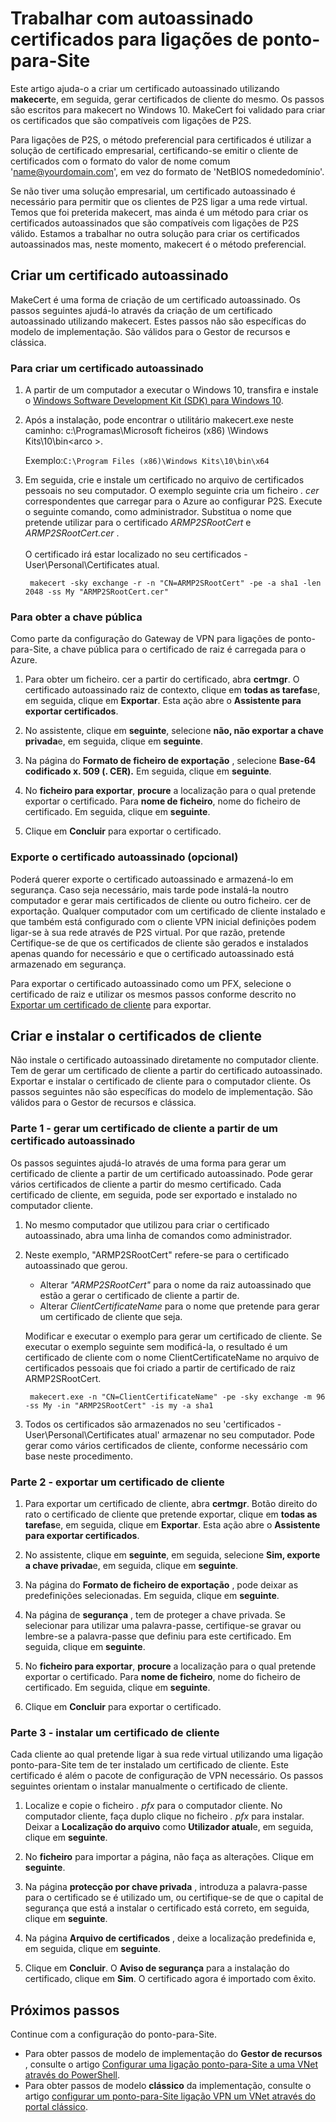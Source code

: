 <properties 
   pageTitle="Criar certificados autoassinados para rede virtual do ponto-para-Site publicação em várias ligações local utilizando makecert | Microsoft Azure"
   description="Este artigo contém passos para utilizar makecert para criar certificados autoassinados no Windows 10."
   services="vpn-gateway"
   documentationCenter="na"
   authors="cherylmc"
   manager="carmonm"
   editor=""
   tags="azure-resource-manager"/>
<tags 
   ms.service="vpn-gateway"
   ms.devlang="na"
   ms.topic="article"
   ms.tgt_pltfrm="na"
   ms.workload="infrastructure-services"
   ms.date="08/22/2016"
   ms.author="cherylmc" />

# <a name="working-with-self-signed-certificates-for-point-to-site-connections"></a>Trabalhar com autoassinado certificados para ligações de ponto-para-Site

Este artigo ajuda-o a criar um certificado autoassinado utilizando **makecert**e, em seguida, gerar certificados de cliente do mesmo. Os passos são escritos para makecert no Windows 10. MakeCert foi validado para criar os certificados que são compatíveis com ligações de P2S. 

Para ligações de P2S, o método preferencial para certificados é utilizar a solução de certificado empresarial, certificando-se emitir o cliente de certificados com o formato do valor de nome comum 'name@yourdomain.com', em vez do formato de 'NetBIOS nomededomínio'.

Se não tiver uma solução empresarial, um certificado autoassinado é necessário para permitir que os clientes de P2S ligar a uma rede virtual. Temos que foi preterida makecert, mas ainda é um método para criar os certificados autoassinados que são compatíveis com ligações de P2S válido. Estamos a trabalhar no outra solução para criar os certificados autoassinados mas, neste momento, makecert é o método preferencial.

## <a name="create-a-self-signed-certificate"></a>Criar um certificado autoassinado

MakeCert é uma forma de criação de um certificado autoassinado. Os passos seguintes ajudá-lo através da criação de um certificado autoassinado utilizando makecert. Estes passos não são específicas do modelo de implementação. São válidos para o Gestor de recursos e clássica.

### <a name="to-create-a-self-signed-certificate"></a>Para criar um certificado autoassinado

1. A partir de um computador a executar o Windows 10, transfira e instale o [Windows Software Development Kit (SDK) para Windows 10](https://dev.windows.com/en-us/downloads/windows-10-sdk).

2. Após a instalação, pode encontrar o utilitário makecert.exe neste caminho: c:\Programas\Microsoft ficheiros (x86) \Windows Kits\10\bin\<arco >. 
        
    Exemplo:`C:\Program Files (x86)\Windows Kits\10\bin\x64`

3. Em seguida, crie e instale um certificado no arquivo de certificados pessoais no seu computador. O exemplo seguinte cria um ficheiro *. cer* correspondentes que carregar para o Azure ao configurar P2S. Execute o seguinte comando, como administrador. Substitua o nome que pretende utilizar para o certificado *ARMP2SRootCert* e *ARMP2SRootCert.cer* .<br><br>O certificado irá estar localizado no seu certificados - User\Personal\Certificates atual.

        makecert -sky exchange -r -n "CN=ARMP2SRootCert" -pe -a sha1 -len 2048 -ss My "ARMP2SRootCert.cer"


###  <a name="rootpublickey"></a>Para obter a chave pública

Como parte da configuração do Gateway de VPN para ligações de ponto-para-Site, a chave pública para o certificado de raiz é carregada para o Azure.

1. Para obter um ficheiro. cer a partir do certificado, abra **certmgr**. O certificado autoassinado raiz de contexto, clique em **todas as tarefas**e, em seguida, clique em **Exportar**. Esta ação abre o **Assistente para exportar certificados**.

2. No assistente, clique em **seguinte**, selecione **não, não exportar a chave privada**e, em seguida, clique em **seguinte**.

3. Na página do **Formato de ficheiro de exportação** , selecione **Base-64 codificado x. 509 (. CER).** Em seguida, clique em **seguinte**. 

4. No **ficheiro para exportar**, **procure** a localização para o qual pretende exportar o certificado. Para **nome de ficheiro**, nome do ficheiro de certificado. Em seguida, clique em **seguinte**.

5. Clique em **Concluir** para exportar o certificado.

 
### <a name="export-the-self-signed-certificate-optional"></a>Exporte o certificado autoassinado (opcional)

Poderá querer exporte o certificado autoassinado e armazená-lo em segurança. Caso seja necessário, mais tarde pode instalá-la noutro computador e gerar mais certificados de cliente ou outro ficheiro. cer de exportação. Qualquer computador com um certificado de cliente instalado e que também está configurado com o cliente VPN inicial definições podem ligar-se à sua rede através de P2S virtual. Por que razão, pretende Certifique-se de que os certificados de cliente são gerados e instalados apenas quando for necessário e que o certificado autoassinado está armazenado em segurança.

Para exportar o certificado autoassinado como um PFX, selecione o certificado de raiz e utilizar os mesmos passos conforme descrito no [Exportar um certificado de cliente](#clientkey) para exportar.

## <a name="create-and-install-client-certificates"></a>Criar e instalar o certificados de cliente

Não instale o certificado autoassinado diretamente no computador cliente. Tem de gerar um certificado de cliente a partir do certificado autoassinado. Exportar e instalar o certificado de cliente para o computador cliente. Os passos seguintes não são específicas do modelo de implementação. São válidos para o Gestor de recursos e clássica.

### <a name="part-1---generate-a-client-certificate-from-a-self-signed-certificate"></a>Parte 1 - gerar um certificado de cliente a partir de um certificado autoassinado

Os passos seguintes ajudá-lo através de uma forma para gerar um certificado de cliente a partir de um certificado autoassinado. Pode gerar vários certificados de cliente a partir do mesmo certificado. Cada certificado de cliente, em seguida, pode ser exportado e instalado no computador cliente. 

1. No mesmo computador que utilizou para criar o certificado autoassinado, abra uma linha de comandos como administrador.

2. Neste exemplo, "ARMP2SRootCert" refere-se para o certificado autoassinado que gerou. 
    - Alterar *"ARMP2SRootCert"* para o nome da raiz autoassinado que estão a gerar o certificado de cliente a partir de. 
    - Alterar *ClientCertificateName* para o nome que pretende para gerar um certificado de cliente que seja. 


    Modificar e executar o exemplo para gerar um certificado de cliente. Se executar o exemplo seguinte sem modificá-la, o resultado é um certificado de cliente com o nome ClientCertificateName no arquivo de certificados pessoais que foi criado a partir de certificado de raiz ARMP2SRootCert.

        makecert.exe -n "CN=ClientCertificateName" -pe -sky exchange -m 96 -ss My -in "ARMP2SRootCert" -is my -a sha1

4. Todos os certificados são armazenados no seu 'certificados - User\Personal\Certificates atual' armazenar no seu computador. Pode gerar como vários certificados de cliente, conforme necessário com base neste procedimento.

### <a name="clientkey"></a>Parte 2 - exportar um certificado de cliente

1. Para exportar um certificado de cliente, abra **certmgr**. Botão direito do rato o certificado de cliente que pretende exportar, clique em **todas as tarefas**e, em seguida, clique em **Exportar**. Esta ação abre o **Assistente para exportar certificados**.

2. No assistente, clique em **seguinte**, em seguida, selecione **Sim, exporte a chave privada**e, em seguida, clique em **seguinte**.

3. Na página do **Formato de ficheiro de exportação** , pode deixar as predefinições selecionadas. Em seguida, clique em **seguinte**. 
 
4. Na página de **segurança** , tem de proteger a chave privada. Se selecionar para utilizar uma palavra-passe, certifique-se gravar ou lembre-se a palavra-passe que definiu para este certificado. Em seguida, clique em **seguinte**.

5. No **ficheiro para exportar**, **procure** a localização para o qual pretende exportar o certificado. Para **nome de ficheiro**, nome do ficheiro de certificado. Em seguida, clique em **seguinte**.

6. Clique em **Concluir** para exportar o certificado.  

### <a name="part-3---install-a-client-certificate"></a>Parte 3 - instalar um certificado de cliente

Cada cliente ao qual pretende ligar à sua rede virtual utilizando uma ligação ponto-para-Site tem de ter instalado um certificado de cliente. Este certificado é além o pacote de configuração de VPN necessário. Os passos seguintes orientam o instalar manualmente o certificado de cliente.

1. Localize e copie o ficheiro *. pfx* para o computador cliente. No computador cliente, faça duplo clique no ficheiro *. pfx* para instalar. Deixar a **Localização do arquivo** como **Utilizador atual**e, em seguida, clique em **seguinte**.

2. No **ficheiro** para importar a página, não faça as alterações. Clique em **seguinte**.

3. Na página **protecção por chave privada** , introduza a palavra-passe para o certificado se é utilizado um, ou certifique-se de que o capital de segurança que está a instalar o certificado está correto, em seguida, clique em **seguinte**.

4. Na página **Arquivo de certificados** , deixe a localização predefinida e, em seguida, clique em **seguinte**.

5. Clique em **Concluir**. O **Aviso de segurança** para a instalação do certificado, clique em **Sim**. O certificado agora é importado com êxito.

## <a name="next-steps"></a>Próximos passos

Continue com a configuração do ponto-para-Site. 

- Para obter passos de modelo de implementação do **Gestor de recursos** , consulte o artigo [Configurar uma ligação ponto-para-Site a uma VNet através do PowerShell](vpn-gateway-howto-point-to-site-rm-ps.md). 
- Para obter passos de modelo **clássico** da implementação, consulte o artigo [configurar um ponto-para-Site ligação VPN um VNet através do portal clássico](vpn-gateway-point-to-site-create.md).